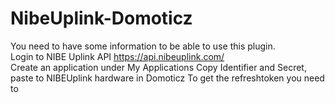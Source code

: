 # NibeUplink-Domoticz
You need to have some information to be able to use this plugin.  
Login to NIBE Uplink API https://api.nibeuplink.com/  
Create an application under My Applications
Copy Identifier and Secret, paste to NIBEUplink hardware in Domoticz
To get the refreshtoken you need to 
